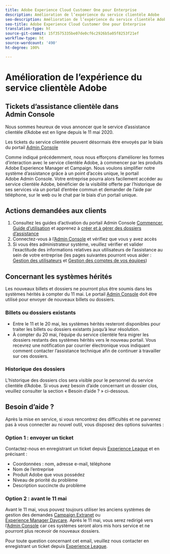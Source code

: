 ```yaml
---
title: Adobe Experience Cloud Customer One pour Enterprise
description: Amélioration de l’expérience du service clientèle Adobe
seo-description: Amélioration de l’expérience du service clientèle Adobe
seo-title: Adobe Experience Cloud Customer One pour Enterprise
translation-type: ht
source-git-commit: 15f3575335be07de0cf6c2926b5a05f8253f21ef
workflow-type: ht
source-wordcount: '490'
ht-degree: 100%

---
```



# Amélioration de l’expérience du service clientèle Adobe

## Tickets d’assistance clientèle dans Admin Console

Nous sommes heureux de vous annoncer que le service d’assistance clientèle d’Adobe est en ligne depuis le 11 mai 2020.

Les tickets du service clientèle peuvent désormais être envoyés par le biais du portail [Admin Console](https://adminconsole.adobe.com/)

Comme indiqué précédemment, nous nous efforçons d’améliorer les formes d’interaction avec le service clientèle Adobe, à commencer par les produits Adobe Experience Manager et Campaign. Nous voulons simplifier notre système d’assistance grâce à un point d’accès unique, le portail Adobe Admin Console. Votre entreprise pourra alors facilement accéder au service clientèle Adobe, bénéficier de la visibilité offerte par l’historique de ses services via un portail d’entrée commun et demander de l’aide par téléphone, sur le web ou le chat par le biais d’un portail unique.

## Actions demandées aux clients

1. Consultez les guides d’activation du portail Admin Console [Commencer](https://helpx.adobe.com/fr/enterprise/get-started.html), [Guide d’utilisation](https://helpx.adobe.com/fr/enterprise/managing/user-guide.html) et apprenez à [créer et à gérer des dossiers d’assistance](https://helpx.adobe.com/fr/enterprise/using/support-and-expert-services.html)
1. Connectez-vous à l’[Admin Console](https://adminconsole.adobe.com/) et vérifiez que vous y avez accès
1. Si vous êtes administrateur système, veuillez vérifier et valider l’exactitude des informations relatives aux utilisateurs de l’assistance au sein de votre entreprise (les pages suivantes pourront vous aider : [Gestion des utilisateurs](https://helpx.adobe.com/fr/enterprise/using/users.html) et [Gestion des comptes de vos équipes](https://helpx.adobe.com/fr/enterprise/using/accounts.html))

## Concernant les systèmes hérités

Les nouveaux billets et dossiers ne pourront plus être soumis dans les systèmes hérités à compter du 11 mai.  Le portail [Admin Console](https://adminconsole.adobe.com/) doit être utilisé pour envoyer de nouveaux billets ou dossiers.

### Billets ou dossiers existants

* Entre le 11 et le 20 mai, les systèmes hérités resteront disponibles pour traiter les billets ou dossiers existants jusqu’à leur résolution.
* À compter du 20 mai, l’équipe du service clientèle fera migrer les dossiers restants des systèmes hérités vers le nouveau portail.  Vous recevrez une notification par courrier électronique vous indiquant comment contacter l’assistance technique afin de continuer à travailler sur ces dossiers.

### Historique des dossiers

L’historique des dossiers clos sera visible pour le personnel du service clientèle d’Adobe.  Si vous avez besoin d’aide concernant un dossier clos, veuillez consulter la section « Besoin d’aide ? » ci-dessous.

## Besoin d’aide ?

Après la mise en service, si vous rencontrez des difficultés et ne parvenez pas à vous connecter au nouvel outil, vous disposez des options suivantes :

### Option 1 : envoyer un ticket

Contactez-nous en enregistrant un ticket depuis [Experience League](https://experienceleague.adobe.com/?support-solution=General&amp;lang=fr#support) et en précisant :

* Coordonnées : nom, adresse e-mail, téléphone
* Nom de l’entreprise
* Produit Adobe que vous possédez
* Niveau de priorité du problème
* Description succincte du problème

### Option 2 : avant le 11 mai

Avant le 11 mai, vous pouvez toujours utiliser les anciens systèmes de gestion des demandes [Campaign Extranet](https://support.neolane.net/webApp/extranetLogin) ou [Experience Manager Daycare](https://daycare.day.com/home.html).  Après le 11 mai, vous serez redirigé vers l’[Admin Console](https://adminconsole.adobe.com/) car ces systèmes seront alors mis hors service et ne pourront plus recevoir de nouveaux dossiers.

Pour toute question concernant cet email, veuillez nous contacter en enregistrant un ticket depuis [Experience League](https://experienceleague.adobe.com/?support-solution=General&amp;lang=fr#support).
